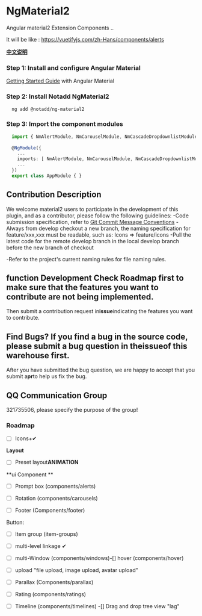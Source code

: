 # NgMaterial2

Angular material2 Extension Components ..


It will be like : https://vuetifyjs.com/zh-Hans/components/alerts

**[中文说明](README_zh.md)**

### Step 1: Install and configure Angular Material
  [Getting Started Guide](https://material.angular.io/guide/getting-started) with Angular Material
### Step 2: Install Notadd NgMaterial2
```shell
  ng add @notadd/ng-material2
```

### Step 3: Import the component modules
```TypeScript
  import { NmAlertModule, NmCarouselModule, NmCascadeDropdownlistModule } from '@notadd/ng-material2';
  
  @NgModule({
    ...
    imports: [ NmAlertModule, NmCarouselModule, NmCascadeDropdownlistModule ],
    ...
  })
  export class AppModule { }
```

## Contribution Description

We welcome material2 users to participate in the development of this plugin, and as a contributor, please follow the following guidelines: -Code submission specification, refer to [Git Commit Message Conventions](https://docs.google.com/document/d/1QrDFcIiPjSLDn3EL15IJygNPiHORgU1_OOAqWjiDU5Y/edit#)
-Always from develop checkout a new branch, the naming specification for feature/xxx,xxx must be readable, such as: Icons => feature/icons
-Pull the latest code for the remote develop branch in the local develop branch before the new branch of checkout

-Refer to the project's current naming rules for file naming rules.

## function Development Check Roadmap first to make sure that the features you want to contribute are not being implemented.

Then submit a contribution request in**issue**indicating the features you want to contribute.

## Find Bugs? If you find a bug in the source code, please submit a bug question in the**issue**of this warehouse first.

After you have submitted the bug question, we are happy to accept that you submit a**pr**to help us fix the bug.

## QQ Communication Group

321735506, please specify the purpose of the group!

### Roadmap

- [ ] Icons+✔

**Layout**

- [ ] Preset layout**ANIMATION**

**ui Component **

-[ ] Prompt box (components/alerts)
-[ ] Rotation (components/carousels)

-[ ] Footer (Components/footer)

Button:
-[ ] Item group (item-groups)
-[ ] multi-level linkage ✔
-[ ] multi-Window (components/windows)-[] hover (components/hover)
-[ ] upload "file upload, image upload, avatar upload"
-[ ] Parallax (Components/parallax)
-[ ] Rating (components/ratings)
-[ ] Timeline (components/timelines) -[] Drag and drop tree view "lag"

